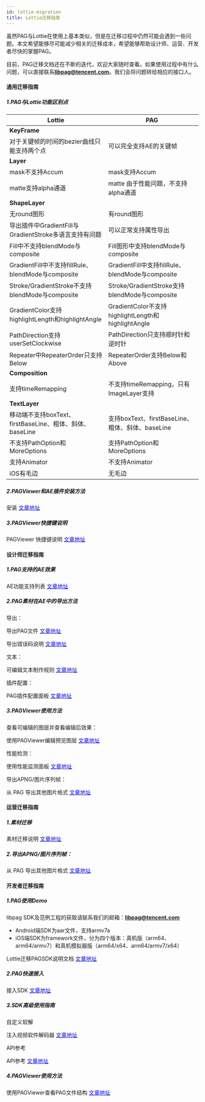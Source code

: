 ```yaml
---
id: lottie-migration
title: Lottie迁移指南
---
```


虽然PAG与Lottie在使用上基本类似，但是在迁移过程中仍然可能会遇到一些问题。本文希望能够尽可能减少相关的迁移成本，希望能够帮助设计师、运营、开发者尽快的掌握PAG。

目前，PAG迁移文档还在不断的迭代，欢迎大家随时查看。如果使用过程中有什么问题，可以直接联系**libpag@tencent.com**。我们会将问题转给相应的接口人。

#### 通用迁移指南

##### 1.PAG与Lottie功能区别点

| Lottie                                                   | PAG                                                |
| -------------------------------------------------------- | -------------------------------------------------- |
| <b>KeyFrame</b>                                          |                                                    |
| 对于关键帧的时间的bezier曲线只能支持两个点               | 可以完全支持AE的关键帧                             |
| <b>Layer</b>                                             |                                                    |
| mask不支持Accum                                          | mask支持Accum                                      |
| matte支持alpha通道                                       | matte 由于性能问题，不支持alpha通道                |
| <b>ShapeLayer</b>                                        |                                                    |
| 无round图形                                              | 有round图形                                        |
| 导出插件中GradientFill与GradientStroke多语言支持有问题   | 可以正常支持属性导出                               |
| Fill中不支持blendMode与composite                         | Fill图形中支持blendMode与composite                 |
| GradientFill中不支持fillRule、blendMode与composite       | GradientFill中支持fillRule、blendMode与composite   |
| Stroke/GradientStroke不支持blendMode与composite          | Stroke/GradientStroke支持blendMode与composite      |
| GradientColor支持highlightLength和highlightAngle         | GradientColor不支持highlightLength和highlightAngle |
| PathDirection支持userSetClockwise                        | PathDirection只支持顺时针和逆时针                  |
| Repeater中RepeaterOrder只支持Below                       | RepeaterOrder支持Below和Above                      |
| <b>Composition</b>                                       |                                                    |
| 支持timeRemapping                                        | 不支持timeRemapping，只有ImageLayer支持            |
| <b>TextLayer</b>                                         |                                                    |
| 移动端不支持boxText、firstBaseLine、粗体、斜体、baseLine | 支持boxText、firstBaseLine、粗体、斜体、baseLine   |
| 不支持PathOption和MoreOptions                            | 支持PathOption和MoreOptions                        |
| 支持Animator                                             | 不支持Animator                                     |
| iOS有毛边                                                | 无毛边                                             |

##### 2.PAGViewer和AE插件安装方法

安装 [<font color=blue>文章地址</font>](/docs/install.html)

##### 3.PAGViewer快捷键说明

PAGViewer 快捷键说明 [<font color=blue>文章地址</font>](/docs/hot-key.html)



#### 设计师迁移指南

##### 1.PAG支持的AE效果

AE功能支持列表 [<font color=blue>文章地址</font>](/docs/ae-support.html)

##### 2.PAG素材在AE中的导出方法

导出：

导出PAG文件 [<font color=blue>文章地址</font>](/docs/pag-export.html)

导出错误码说明 [<font color=blue>文章地址</font>](/docs/error-code.html)

文本：

可编辑文本制作规则 [<font color=blue>文章地址</font>](/docs/editable-text.html)

插件配置：

PAG插件配置面板 [<font color=blue>文章地址</font>](/docs/plugin-config.html)

##### 3.PAGViewer使用方法

查看可编辑的图层并查看编辑后效果：

使用PAGViewer编辑预览图层 [<font color=blue>文章地址</font>](/docs/pag-edit.html)

性能检测：

使用性能监测面板 [<font color=blue>文章地址</font>](/docs/profiler.html)

导出APNG/图片序列帧：

从 PAG 导出其他图片格式 [<font color=blue>文章地址</font>](/docs/export-png.html)



#### 运营迁移指南

##### 1.素材迁移 

素材迁移说明 [<font color=blue>文章地址</font>](/docs/animation-convertor.html)

##### 2.导出APNG/图片序列帧：

从 PAG 导出其他图片格式 [<font color=blue>文章地址</font>](/docs/export-png.html)



#### 开发者迁移指南

##### 1.PAG使用Demo

libpag SDK及范例工程的获取请联系我们的邮箱：**libpag@tencent.com**

- Android端SDK为aar文件，支持armv7a
- iOS端SDK为framework文件，分为四个版本：真机版（arm64、arm64/armv7）和真机模拟器版（arm64/x64、arm64/armv7/x64）

Lottie迁移PAGSDK说明文档  [<font color=blue>文章地址</font>](/docs/SDK-migration.html)

##### 2.PAG快速接入

接入SDK [<font color=blue>文章地址</font>](/docs/sdk.html)

##### 3.SDK高级使用指南

自定义软解

注入视频软件解码器 [<font color=blue>文章地址</font>](/docs/plugin-decoder.html)

API参考

API参考 [<font color=blue>文章地址</font>](/api.html)

##### 4.PAGViewer使用方法

使用PAGViewer查看PAG文件结构 [<font color=blue>文章地址</font>](/docs/pag-file.html)
